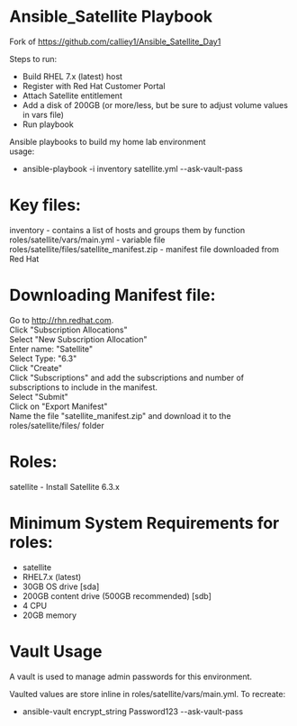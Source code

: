 # Ansible_Satellite Playbook
Fork of https://github.com/calliey1/Ansible_Satellite_Day1

Steps to run:
  - Build RHEL 7.x (latest) host
  - Register with Red Hat Customer Portal
  - Attach Satellite entitlement
  - Add a disk of 200GB (or more/less, but be sure to adjust volume values in vars file)
  - Run playbook

Ansible playbooks to build my home lab environment    
 usage:  
  - ansible-playbook -i inventory satellite.yml --ask-vault-pass

# Key files:  
  inventory - contains a list of hosts and groups them by function  
  roles/satellite/vars/main.yml - variable file  
  roles/satellite/files/satellite_manifest.zip  - manifest file downloaded from Red Hat  

# Downloading Manifest file:  
  Go to http://rhn.redhat.com.  
  Click "Subscription Allocations"  
  Select "New Subscription Allocation"  
  Enter name: "Satellite"  
  Select Type:  "6.3"  
  Click "Create"  
  Click "Subscriptions" and add the subscriptions and number of subscriptions to include in the manifest.  
  Select "Submit"   
  Click on "Export Manifest"  
  Name the file "satellite_manifest.zip" and download it to the roles/satellite/files/ folder  
  
# Roles:  
  satellite - Install Satellite 6.3.x   

# Minimum System Requirements for roles:  
 - satellite
  - RHEL7.x (latest)
  - 30GB  OS drive [sda]
  - 200GB content drive (500GB recommended) [sdb]
  - 4 CPU
  - 20GB memory

# Vault Usage
A vault is used to manage admin passwords for this environment.  

 Vaulted values are store inline in roles/satellite/vars/main.yml.  To recreate:
  - ansible-vault encrypt_string Password123 --ask-vault-pass
